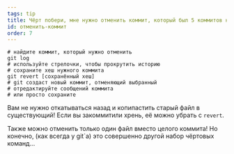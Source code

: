 ```yaml
---
tags: tip
title: Чёрт побери, мне нужно отменить коммит, который был 5 коммитов назад!
id: отменить-коммит
order: 7
---
```


```git
# найдите коммит, который нужно отменить
git log
# используйте стрелочки, чтобы прокрутить историю
# сохраните хеш нужного коммита
git revert [сохранённый хеш]
# git создаст новый коммит, отменяющий выбранный
# отредактируйте сообщений коммита
# или просто сохраните
```

Вам не нужно откатываться назад и копипастить старый файл в существующий! Если вы закоммитили хрень, её можно убрать с `revert`.

Также можно отменить только один файл вместо целого коммита! Но конечно, (как всегда у git`а) это совершенно другой набор чёртовых команд...